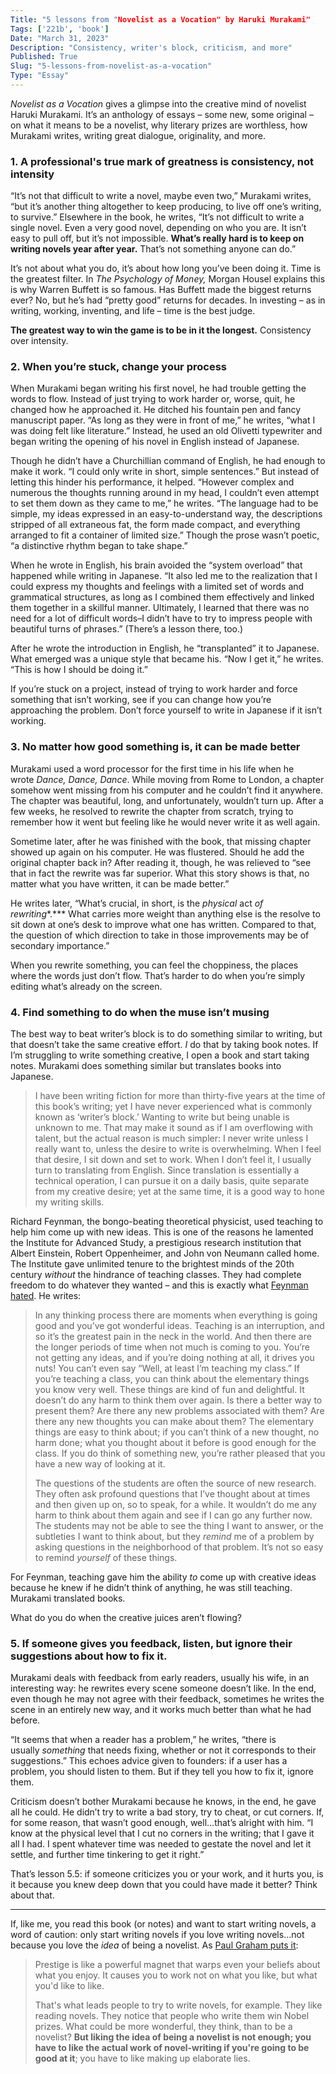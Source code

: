 ```yaml
---
Title: "5 lessons from "Novelist as a Vocation" by Haruki Murakami"
Tags: ['221b', 'book']
Date: "March 31, 2023"
Description: "Consistency, writer's block, criticism, and more"
Published: True
Slug: "5-lessons-from-novelist-as-a-vocation"
Type: "Essay"
---
```


*Novelist as a Vocation* gives a glimpse into the creative mind of novelist Haruki Murakami. It’s an anthology of essays – some new, some original – on what it means to be a novelist, why literary prizes are worthless, how Murakami writes, writing great dialogue, originality, and more.

### 1. A professional's true mark of greatness is consistency, not intensity

“It’s not that difficult to write a novel, maybe even two,” Murakami writes, “but it’s another thing altogether to keep producing, to live off one’s writing, to survive.” Elsewhere in the book, he writes, “It’s not difficult to write a single novel. Even a very good novel, depending on who you are. It isn’t easy to pull off, but it’s not impossible. **What’s really hard is to keep on writing novels year after year.** That’s not something anyone can do.”

It’s not about what you do, it’s about how long you’ve been doing it. Time is the greatest filter. In *The Psychology of Money,* Morgan Housel explains this is why Warren Buffett is so famous. Has Buffett made the biggest returns ever? No, but he’s had “pretty good” returns for decades. In investing – as in writing, working, inventing, and life – time is the best judge.

**The greatest way to win the game is to be in it the longest.** Consistency over intensity.

### 2. When you’re stuck, change your process

When Murakami began writing his first novel, he had trouble getting the words to flow. Instead of just trying to work harder or, worse, quit, he changed how he approached it. He ditched his fountain pen and fancy manuscript paper. “As long as they were in front of me,” he writes, “what I was doing felt like literature.” Instead, he used an old Olivetti typewriter and began writing the opening of his novel in English instead of Japanese.

Though he didn’t have a Churchillian command of English, he had enough to make it work. “I could only write in short, simple sentences.” But instead of letting this hinder his performance, it helped. “However complex and numerous the thoughts running around in my head, I couldn’t even attempt to set them down as they came to me,” he writes. “The language had to be simple, my ideas expressed in an easy-to-understand way, the descriptions stripped of all extraneous fat, the form made compact, and everything arranged to fit a container of limited size.” Though the prose wasn’t poetic, “a distinctive rhythm began to take shape.”

When he wrote in English, his brain avoided the “system overload” that happened while writing in Japanese. “It also led me to the realization that I could express my thoughts and feelings with a limited set of words and grammatical structures, as long as I combined them effectively and linked them together in a skillful manner. Ultimately, I learned that there was no need for a lot of difficult words–I didn’t have to try to impress people with beautiful turns of phrases.” (There’s a lesson there, too.)

After he wrote the introduction in English, he “transplanted” it to Japanese. What emerged was a unique style that became his. “Now I get it,” he writes. “This is how I should be doing it.”

If you’re stuck on a project, instead of trying to work harder and force something that isn’t working, see if you can change how you’re approaching the problem. Don’t force yourself to write in Japanese if it isn’t working.

### 3. No matter how good something is, it can be made better

Murakami used a word processor for the first time in his life when he wrote *Dance, Dance, Dance*. While moving from Rome to London, a chapter somehow went missing from his computer and he couldn’t find it anywhere. The chapter was beautiful, long, and unfortunately, wouldn’t turn up. After a few weeks, he resolved to rewrite the chapter from scratch, trying to remember how it went but feeling like he would never write it as well again.

Sometime later, after he was finished with the book, that missing chapter showed up again on his computer. He was flustered. Should he add the original chapter back in? After reading it, though, he was relieved to “see that in fact the rewrite was far superior. What this story shows is that, no matter what you have written, it can be made better.”

He writes later, “What’s crucial, in short, is the *physical* act *of rewriting**.*** What carries more weight than anything else is the resolve to sit down at one’s desk to improve what one has written. Compared to that, the question of which direction to take in those improvements may be of secondary importance.”

When you rewrite something, you can feel the choppiness, the places where the words just don’t flow. That’s harder to do when you’re simply editing what’s already on the screen.

### 4. Find something to do when the muse isn’t musing

The best way to beat writer’s block is to do something similar to writing, but that doesn’t take the same creative effort. *I* do that by taking book notes. If I’m struggling to write something creative, I open a book and start taking notes. Murakami does something similar but translates books into Japanese.

> I have been writing fiction for more than thirty-five years at the time of this book’s writing; yet I have never experienced what is commonly known as ‘writer’s block.’ Wanting to write but being unable is unknown to me. That may make it sound as if I am overflowing with talent, but the actual reason is much simpler: I never write unless I really want to, unless the desire to write is overwhelming. When I feel that desire, I sit down and set to work. When I don’t feel it, I usually turn to translating from English. Since translation is essentially a technical operation, I can pursue it on a daily basis, quite separate from my creative desire; yet at the same time, it is a good way to hone my writing skills.
> 

Richard Feynman, the bongo-beating theoretical physicist, used teaching to help him come up with new ideas. This is one of the reasons he lamented the Institute for Advanced Study, a prestigious research institution that Albert Einstein, Robert Oppenheimer, and John von Neumann called home. The Institute gave unlimited tenure to the brightest minds of the 20th century *without* the hindrance of teaching classes. They had complete freedom to do whatever they wanted – and this is exactly what [Feynman hated](https://a.co/d/2p1bf8i). He writes:

> In any thinking process there are moments when everything is going good and you’ve got wonderful ideas. Teaching is an interruption, and so it’s the greatest pain in the neck in the world. And then there are the longer periods of time when not much is coming to you. You’re not getting any ideas, and if you’re doing nothing at all, it drives you nuts! You can’t even say “Well, at least I’m teaching my class.” If you’re teaching a class, you can think about the elementary things you know very well. These things are kind of fun and delightful. It doesn’t do any harm to think them over again. Is there a better way to present them? Are there any new problems associated with them? Are there any new thoughts you can make about them? The elementary things are easy to think about; if you can’t think of a new thought, no harm done; what you thought about it before is good enough for the class. If you do think of something new, you’re rather pleased that you have a new way of looking at it.
> 
> 
> The questions of the students are often the source of new research. They often ask profound questions that I’ve thought about at times and then given up on, so to speak, for a while. It wouldn’t do me any harm to think about them again and see if I can go any further now. The students may not be able to see the thing I want to answer, or the subtleties I want to think about, but they *remind* me of a problem by asking questions in the neighborhood of that problem. It’s not so easy to remind *yourself* of these things.
> 

For Feynman, teaching gave him the ability *to* come up with creative ideas because he knew if he didn’t think of anything, he was still teaching. Murakami translated books.

What do you do when the creative juices aren’t flowing?

### 5. If someone gives you feedback, listen, but ignore their suggestions about how to fix it.

Murakami deals with feedback from early readers, usually his wife, in an interesting way: he rewrites every scene someone doesn’t like. In the end, even though he may not agree with their feedback, sometimes he writes the scene in an entirely new way, and it works much better than what he had before.

“It seems that when a reader has a problem,” he writes, “there is usually *something* that needs fixing, whether or not it corresponds to their suggestions.” This echoes advice given to founders: if a user has a problem, you should listen to them. But if they tell you how to fix it, ignore them.

Criticism doesn’t bother Murakami because he knows, in the end, he gave all he could. He didn’t try to write a bad story, try to cheat, or cut corners. If, for some reason, that wasn’t good enough, well…that’s alright with him. “I know at the physical level that I cut no corners in the writing; that I gave it all I had. I spent whatever time was needed to gestate the novel and let it settle, and further time tinkering to get it right.”

That’s lesson 5.5: if someone criticizes you or your work, and it hurts you, is it because you knew deep down that you could have made it better? Think about that.

---

If, like me, you read this book (or notes) and want to start writing novels, a word of caution: only start writing novels if you love writing novels…not because you love the *idea* of being a novelist. As [Paul Graham puts it](http://www.paulgraham.com/love.html):

> Prestige is like a powerful magnet that warps even your beliefs about what you enjoy. It causes you to work not on what you like, but what you'd like to like.
> 
> 
> That's what leads people to try to write novels, for example. They like reading novels. They notice that people who write them win Nobel prizes. What could be more wonderful, they think, than to be a novelist? **But liking the idea of being a novelist is not enough; you have to like the actual work of novel-writing if you're going to be good at it**; you have to like making up elaborate lies.
>